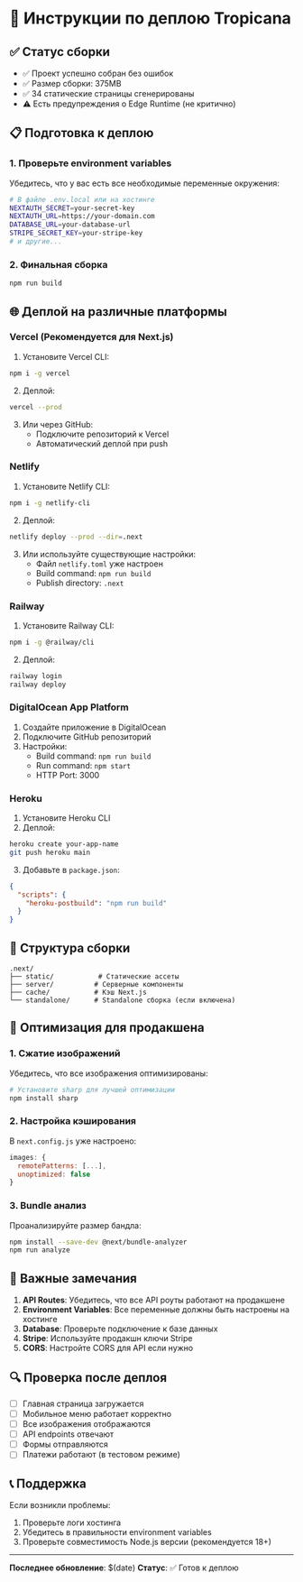 # 🚀 Инструкции по деплою Tropicana

## ✅ Статус сборки

- ✅ Проект успешно собран без ошибок
- ✅ Размер сборки: 375MB
- ✅ 34 статические страницы сгенерированы
- ⚠️ Есть предупреждения о Edge Runtime (не критично)

## 📋 Подготовка к деплою

### 1. Проверьте environment variables

Убедитесь, что у вас есть все необходимые переменные окружения:

```bash
# В файле .env.local или на хостинге
NEXTAUTH_SECRET=your-secret-key
NEXTAUTH_URL=https://your-domain.com
DATABASE_URL=your-database-url
STRIPE_SECRET_KEY=your-stripe-key
# и другие...
```

### 2. Финальная сборка

```bash
npm run build
```

## 🌐 Деплой на различные платформы

### Vercel (Рекомендуется для Next.js)

1. Установите Vercel CLI:

```bash
npm i -g vercel
```

2. Деплой:

```bash
vercel --prod
```

3. Или через GitHub:
   - Подключите репозиторий к Vercel
   - Автоматический деплой при push

### Netlify

1. Установите Netlify CLI:

```bash
npm i -g netlify-cli
```

2. Деплой:

```bash
netlify deploy --prod --dir=.next
```

3. Или используйте существующие настройки:
   - Файл `netlify.toml` уже настроен
   - Build command: `npm run build`
   - Publish directory: `.next`

### Railway

1. Установите Railway CLI:

```bash
npm i -g @railway/cli
```

2. Деплой:

```bash
railway login
railway deploy
```

### DigitalOcean App Platform

1. Создайте приложение в DigitalOcean
2. Подключите GitHub репозиторий
3. Настройки:
   - Build command: `npm run build`
   - Run command: `npm start`
   - HTTP Port: 3000

### Heroku

1. Установите Heroku CLI
2. Деплой:

```bash
heroku create your-app-name
git push heroku main
```

3. Добавьте в `package.json`:

```json
{
  "scripts": {
    "heroku-postbuild": "npm run build"
  }
}
```

## 📁 Структура сборки

```
.next/
├── static/           # Статические ассеты
├── server/          # Серверные компоненты
├── cache/           # Кэш Next.js
└── standalone/      # Standalone сборка (если включена)
```

## 🔧 Оптимизация для продакшена

### 1. Сжатие изображений

Убедитесь, что все изображения оптимизированы:

```bash
# Установите sharp для лучшей оптимизации
npm install sharp
```

### 2. Настройка кэширования

В `next.config.js` уже настроено:

```javascript
images: {
  remotePatterns: [...],
  unoptimized: false
}
```

### 3. Bundle анализ

Проанализируйте размер бандла:

```bash
npm install --save-dev @next/bundle-analyzer
npm run analyze
```

## 🚨 Важные замечания

1. **API Routes**: Убедитесь, что все API роуты работают на продакшене
2. **Environment Variables**: Все переменные должны быть настроены на хостинге
3. **Database**: Проверьте подключение к базе данных
4. **Stripe**: Используйте продакшн ключи Stripe
5. **CORS**: Настройте CORS для API если нужно

## 🔍 Проверка после деплоя

- [ ] Главная страница загружается
- [ ] Мобильное меню работает корректно
- [ ] Все изображения отображаются
- [ ] API endpoints отвечают
- [ ] Формы отправляются
- [ ] Платежи работают (в тестовом режиме)

## 📞 Поддержка

Если возникли проблемы:

1. Проверьте логи хостинга
2. Убедитесь в правильности environment variables
3. Проверьте совместимость Node.js версии (рекомендуется 18+)

---

**Последнее обновление**: $(date)
**Статус**: ✅ Готов к деплою
